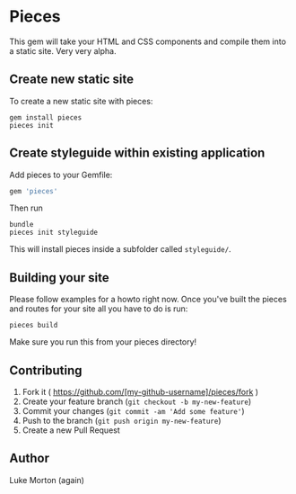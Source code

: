 # Pieces

This gem will take your HTML and CSS components and compile them into a static
site. Very very alpha.

## Create new static site

To create a new static site with pieces:

```
gem install pieces
pieces init
```

## Create styleguide within existing application

Add pieces to your Gemfile:

```ruby
gem 'pieces'
```

Then run

```
bundle
pieces init styleguide
```

This will install pieces inside a subfolder called `styleguide/`.

## Building your site

Please follow examples for a howto right now. Once you've built the pieces
and routes for your site all you have to do is run:

```
pieces build
```

Make sure you run this from your pieces directory!

## Contributing

1. Fork it ( https://github.com/[my-github-username]/pieces/fork )
2. Create your feature branch (`git checkout -b my-new-feature`)
3. Commit your changes (`git commit -am 'Add some feature'`)
4. Push to the branch (`git push origin my-new-feature`)
5. Create a new Pull Request

## Author

Luke Morton (again)
